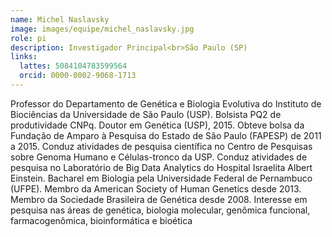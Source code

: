 ```yaml
---
name: Michel Naslavsky
image: images/equipe/michel_naslavsky.jpg
role: pi
description: Investigador Principal<br>São Paulo (SP)
links:
  lattes: 5084104783599564
  orcid: 0000-0002-9068-1713
---
```


Professor do Departamento de Genética e Biologia Evolutiva do Instituto de Biociências da Universidade de São Paulo (USP). Bolsista PQ2 de produtividade CNPq. Doutor em Genética (USP), 2015. Obteve bolsa da Fundação de Amparo à Pesquisa do Estado de São Paulo (FAPESP) de 2011 a 2015. Conduz atividades de pesquisa científica no Centro de Pesquisas sobre Genoma Humano e Células-tronco da USP. Conduz atividades de pesquisa no Laboratório de Big Data Analytics do Hospital Israelita Albert Einstein. Bacharel em Biologia pela Universidade Federal de Pernambuco (UFPE). Membro da American Society of Human Genetics desde 2013. Membro da Sociedade Brasileira de Genética desde 2008. Interesse em pesquisa nas áreas de genética, biologia molecular, genômica funcional, farmacogenômica, bioinformática e bioética
